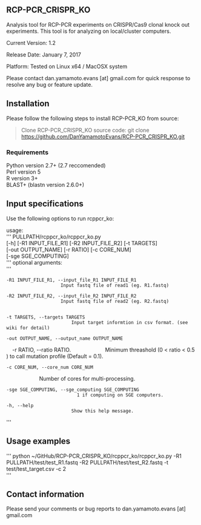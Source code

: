 ## RCP-PCR_CRISPR_KO
Analysis tool for RCP-PCR experiments on CRISPR/Cas9 clonal knock out experiments.
This tool is for analyzing on local/cluster computers. 

Current Version: 1.2

Release Date: January 7, 2017

Platform: Tested on Linux x64 / MacOSX system

Please contact dan.yamamoto.evans [at] gmail.com for quick response to resolve any bug or feature update.

## Installation

Please follow the following steps to install RCP-PCR_KO from source:

>Clone RCP-PCR_CRISPR_KO source code: git clone https://github.com/DanYamamotoEvans/RCP-PCR_CRISPR_KO.git


### Requirements
Python version 2.7+ (2.7 reccomended)   
Perl version 5  
R version 3+   
BLAST+ (blastn version 2.6.0+)  

## Input specifications

Use the following options to run rcppcr_ko:

usage:  
'''
PULLPATH/rcppcr_ko/rcppcr_ko.py  
                [-h] [-R1 INPUT_FILE_R1] [-R2 INPUT_FILE_R2] [-t TARGETS]  
                [-out OUTPUT_NAME] [-r RATIO] [-c CORE_NUM]  
                [-sge SGE_COMPUTING]    
'''
optional arguments:  
'''
    
    -R1 INPUT_FILE_R1, --input_file_R1 INPUT_FILE_R1  
                        Input fastq file of read1 (eg. R1.fastq)  
                        
    -R2 INPUT_FILE_R2, --input_file_R2 INPUT_FILE_R2  
                        Input fastq file of read2 (eg. R2.fastq)  
    
  
    -t TARGETS, --targets TARGETS  
                            Input target informtion in csv format. (see wiki for detail)  
    
    -out OUTPUT_NAME, --output_name OUTPUT_NAME  
      
    -r RATIO, --ratio RATIO. 
                            Minimum threashold (0 < ratio < 0.5 ) to call mutation profile (Default = 0.1).   
  
    -c CORE_NUM, --core_num CORE_NUM  
                            Number of cores for multi-processing.  
    
    -sge SGE_COMPUTING, --sge_computing SGE_COMPUTING  
                              1 if computing on SGE computers.  
  
    -h, --help              
                            Show this help message.  
'''   
## Usage examples
'''
python ~/GitHub/RCP-PCR_CRISPR_KO/rcppcr_ko/rcppcr_ko.py -R1 PULLPATH/test/test_R1.fastq -R2 PULLPATH/test/test_R2.fastq  -t test/test_target.csv -c 2   
'''

## Contact information

Please send your comments or bug reports to dan.yamamoto.evans [at] gmail.com  
